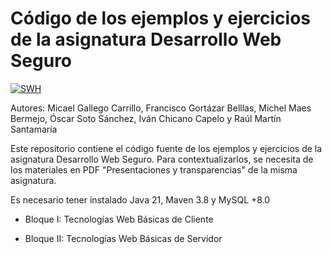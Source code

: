 # Código de los ejemplos y ejercicios de la asignatura Desarrollo Web Seguro

[![SWH](https://archive.softwareheritage.org/badge/swh:1:dir:d22dbab1b977e5431bcb00c2b9bce90327ce8934/)](https://archive.softwareheritage.org/swh:1:dir:d22dbab1b977e5431bcb00c2b9bce90327ce8934;origin=https://github.com/Maes95/dws;visit=swh:1:snp:ada848b3609be85286db6c91bf7b68bad760ccda;anchor=swh:1:rev:3fd80deb5e82d8e370d87b7b64c52c0b6bef7ec9)

Autores: Micael Gallego Carrillo, Francisco Gortázar Belllas, Michel Maes Bermejo, Óscar Soto Sánchez, Iván Chicano Capelo y Raúl Martín Santamaría

Este repositorio contiene el código fuente de los ejemplos y ejercicios de la asignatura Desarrollo Web Seguro. Para contextualizarlos, se necesita de los materiales en PDF "Presentaciones y transparencias" de la misma asignatura.

Es necesario tener instalado Java 21, Maven 3.8 y MySQL +8.0

- Bloque I: Tecnologías Web Básicas de Cliente

- Bloque II: Tecnologías Web Básicas de Servidor
